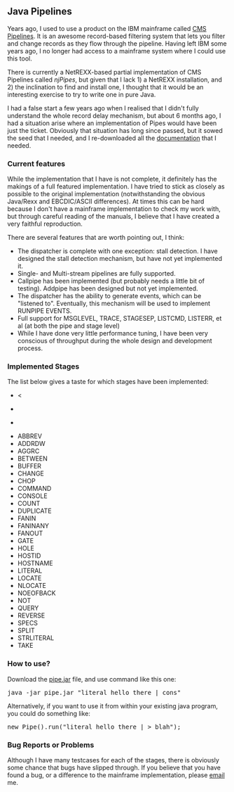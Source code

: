 ## Java Pipelines ##
Years ago, I used to use a product on the IBM mainframe called <a href="http://www.vm.ibm.com/pipelines/">CMS Pipelines</a>.  It is an awesome record-based filtering system that lets you filter and change records as they flow through the pipeline.  Having left IBM some years ago, I no longer had access to a mainframe system where I could use this tool.

There is currently a NetREXX-based partial implementation of CMS Pipelines called _njPipes_, but given that I lack 1) a NetREXX installation, 
and 2) the inclination to find and install one, I thought that it would be an interesting exercise to try to write one in pure Java. 
 
I had a false start a few years ago when I realised that I didn't fully understand the whole record delay mechanism, but about 6 months 
ago, I had a situation arise where an implementation of Pipes would have been just the ticket.  Obviously that situation has long since passed, 
but it sowed the seed that I needed, and I re-downloaded all the <a href="http://vm.marist.edu/~pipeline/">documentation</a> that I needed.

### Current features
While the implementation that I have is not complete, it definitely has the makings of a full featured implementation.  I have tried to
stick as closely as possible to the original implementation (notwithstanding the obvious Java/Rexx and EBCDIC/ASCII differences).  At times
this can be hard because I don't have a mainframe implementation to check my work with, but through careful reading of the manuals, I
believe that I have created a very faithful reproduction.

There are several features that are worth pointing out, I think:

* The dispatcher is complete with one exception: stall detection.  I have designed the stall detection mechanism, but have not yet implemented it.
* Single- and Multi-stream pipelines are fully supported.
* Callpipe has been implemented (but probably needs a little bit of testing).  Addpipe has been designed but not yet implemented.
* The dispatcher has the ability to generate events, which can be "listened to".  Eventually, this mechanism will be used to implement RUNPIPE EVENTS.
* Full support for MSGLEVEL, TRACE, STAGESEP, LISTCMD, LISTERR, et al (at both the pipe and stage level)
* While I have done very little performance tuning, I have been very conscious of throughput during the whole design and development process.

### Implemented Stages ###
The list below gives a taste for which stages have been implemented:

* <
* >
* >>
* ABBREV
* ADDRDW
* AGGRC
* BETWEEN
* BUFFER
* CHANGE
* CHOP
* COMMAND
* CONSOLE
* COUNT
* DUPLICATE
* FANIN
* FANINANY
* FANOUT
* GATE
* HOLE
* HOSTID
* HOSTNAME
* LITERAL
* LOCATE
* NLOCATE
* NOEOFBACK
* NOT
* QUERY
* REVERSE
* SPECS
* SPLIT
* STRLITERAL
* TAKE

### How to use? ###
Download the <a href="">pipe.jar</a> file, and use command like this one:
<pre>
java -jar pipe.jar "literal hello there | cons"
</pre>
Alternatively, if you want to use it from within your existing java program, you could do something like:
<pre>
new Pipe().run("literal hello there | > blah");
</pre>

### Bug Reports or Problems ###

Although I have many testcases for each of the stages, there is obviously some chance that bugs have slipped through. If you believe 
that you have found a bug, or a difference to the mainframe implementation, please <a href="mailto:craig@hae.com.au">email</a> me.
